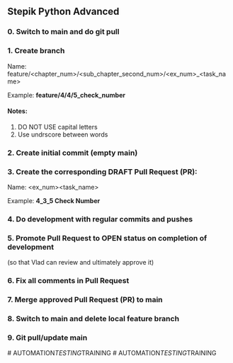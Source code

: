 ## Stepik Python Advanced

### 0. Switch to main and do git pull 

### 1. Create branch
Name: feature/<chapter_num>/<sub_chapter_second_num>/<ex_num>_<task_name> 

Example: **feature/4/4/5_check_number**

#### Notes:
1. DO NOT USE capital letters
2. Use undrscore between words

### 2. Create initial commit (empty main)

### 3. Create the corresponding DRAFT Pull Request (PR):
Name: <ex_num><task_name> 

Example: **4_3_5 Check Number**

### 4. Do development with regular commits and pushes

### 5. Promote Pull Request to OPEN status on completion of development
   (so that Vlad can review and ultimately approve it)

### 6. Fix all comments in Pull Request

### 7. Merge approved Pull Request (PR) to main
   
### 8. Switch to main and delete local feature branch

### 9. Git pull/update main
#   A U T O M A T I O N _ T E S T I N G _ T R A I N I N G  
 #   A U T O M A T I O N _ T E S T I N G _ T R A I N I N G  
 